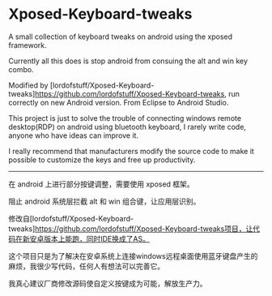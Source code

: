 Xposed-Keyboard-tweaks
======================

A small collection of keyboard tweaks on android using the xposed framework. 

Currently all this does is stop android from consuing the alt and win key combo. 

Modified by [lordofstuff/Xposed-Keyboard-tweaks]https://github.com/lordofstuff/Xposed-Keyboard-tweaks, run correctly on new Android version. From Eclipse to Android Studio.

This project is just to solve the trouble of connecting windows remote desktop(RDP) on android using bluetooth keyboard, I rarely write code, anyone who have ideas can improve it. 

I really recommend that manufacturers modify the source code to make it possible to customize the keys and free up productivity.

---

在 android 上进行部分按键调整，需要使用 xposed 框架。

阻止 android 系统层拦截 alt 和 win 组合键，让应用层识别。

修改自[lordofstuff/Xposed-Keyboard-tweaks]https://github.com/lordofstuff/Xposed-Keyboard-tweaks项目，让代码在新安卓版本上能跑，同时IDE换成了AS。

这个项目只是为了解决在安卓系统上连接windows远程桌面使用蓝牙键盘产生的麻烦，我很少写代码，任何人有想法可以完善它。

我真心建议厂商修改源码使自定义按键成为可能，解放生产力。

